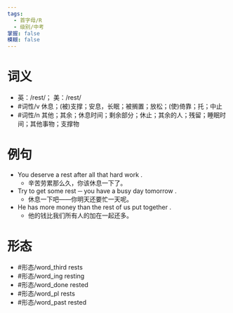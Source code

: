 ```yaml
---
tags:
  - 首字母/R
  - 级别/中考
掌握: false
模糊: false
---
```

# 词义
- 英：/rest/； 美：/rest/
- #词性/v  休息；(被)支撑；安息，长眠；被搁置；放松；(使)倚靠；托；中止
- #词性/n  其他；其余；休息时间；剩余部分；休止；其余的人；残留；睡眠时间；其他事物；支撑物
# 例句
- You deserve a rest after all that hard work .
	- 辛苦劳累那么久，你该休息一下了。
- Try to get some rest ─ you have a busy day tomorrow .
	- 休息一下吧——你明天还要忙一天呢。
- He has more money than the rest of us put together .
	- 他的钱比我们所有人的加在一起还多。
# 形态
- #形态/word_third rests
- #形态/word_ing resting
- #形态/word_done rested
- #形态/word_pl rests
- #形态/word_past rested
